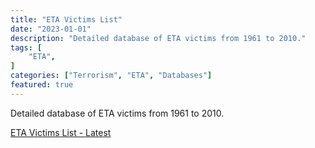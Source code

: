 ```yaml
---
title: "ETA Victims List"
date: "2023-01-01"
description: "Detailed database of ETA victims from 1961 to 2010."
tags: [
    "ETA",
]
categories: ["Terrorism", "ETA", "Databases"]
featured: true
---
```


Detailed database of ETA victims from 1961 to 2010.

[ETA Victims List - Latest](/ETA%20Victims%20list%20v0.10.xlsx)
